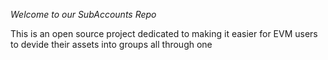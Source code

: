 *Welcome to our SubAccounts Repo*

This is an open source project dedicated to making it easier for EVM users to devide their assets into groups all through one 